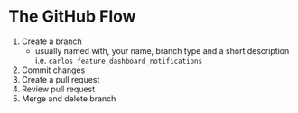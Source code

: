 # The GitHub Flow

1. Create a branch
   - usually named with, your name, branch type and a short description i.e. `carlos_feature_dashboard_notifications`
1. Commit changes
2. Create a pull request
3. Review pull request
4. Merge and delete branch

